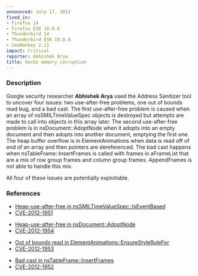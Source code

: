 ```yaml
---
announced: July 17, 2012
fixed_in:
- Firefox 14
- Firefox ESR 10.0.6
- Thunderbird 14
- Thunderbird ESR 10.0.6
- SeaMonkey 2.11
impact: Critical
reporter: Abhishek Arya
title: Gecko memory corruption
---
```


<h3>Description</h3>

<p>Google security researcher <strong>Abhishek Arya</strong> used the Address
Sanitizer tool to uncover four issues: two use-after-free problems, one out of
bounds read bug, and a bad cast. The first use-after-free problem is caused
when an array of nsSMILTimeValueSpec objects is destroyed but attempts are made
to call into objects in this array later. The second use-after-free problem is
in nsDocument::AdoptNode when it adopts into an empty document and then adopts
into another document, emptying the first one. The heap buffer overflow is in
ElementAnimations when data is read off of end of an array and then pointers are
dereferenced. The bad cast happens when nsTableFrame::InsertFrames is called
with frames in aFrameList that are a mix of row group frames and column group
frames. AppendFrames is not able to handle this mix.</p>

<p>All four of these issues are potentially exploitable.
</p>


<h3>References</h3>

<ul>
  <li><a href="https://bugzilla.mozilla.org/show_bug.cgi?id=752902">
      Heap-use-after-free in nsSMILTimeValueSpec::IsEventBased</a></li> 
  <li><a href="http://cve.mitre.org/cgi-bin/cvename.cgi?name=CVE-2012-1951" class="ex-ref">CVE-2012-1951</a></li>
</ul>

<ul>
  <li><a href="https://bugzilla.mozilla.org/show_bug.cgi?id=765139">
      Heap-use-after-free in nsDocument::AdoptNode</a></li>
  <li><a href="http://cve.mitre.org/cgi-bin/cvename.cgi?name=CVE-2012-1954" class="ex-ref">CVE-2012-1954</a></li>
</ul>

<ul>
  <li><a href="https://bugzilla.mozilla.org/show_bug.cgi?id=765218">
      Out of bounds read in ElementAnimations::EnsureStyleRuleFor</a></li>
  <li><a href="http://cve.mitre.org/cgi-bin/cvename.cgi?name=CVE-2012-1953" class="ex-ref">CVE-2012-1953</a></li>
</ul>

<ul>
  <li><a href="https://bugzilla.mozilla.org/show_bug.cgi?id=759249">
      Bad cast in nsTableFrame::InsertFrames</a></li>
  <li><a href="http://cve.mitre.org/cgi-bin/cvename.cgi?name=CVE-2012-1952" class="ex-ref">CVE-2012-1952</a></li>
</ul>


